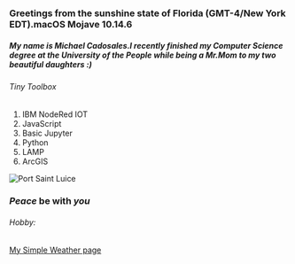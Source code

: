 ### Greetings from the sunshine state of Florida (GMT-4/New York EDT).macOS Mojave 10.14.6
##### My name is Michael Cadosales.I recently finished my Computer Science degree at the University of the People while being a Mr.Mom to my two beautiful daughters :)
###### Tiny Toolbox
1. IBM NodeRed IOT
2. JavaScript 
3. Basic Jupyter 
4. Python 
5. LAMP  
6. ArcGIS

![Port Saint Luice](https://github.com/MichaelCado/Pi-Loton-Project/blob/master/PSL.jpg)

### *Peace* be with  *you*


###### Hobby:
[My Simple Weather page]( https://www.arcgis.com/home/webmap/viewer.html?webmap=5e7f16de8339411b900cd9cafefb4bda)

